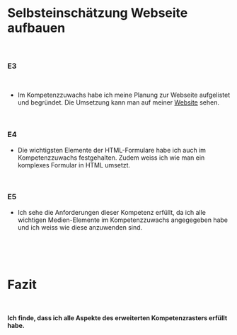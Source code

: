 # Selbsteinschätzung Webseite aufbauen

<br>

### E3

<br>

- Im Kompetenzzuwachs habe ich meine Planung zur Webseite aufgelistet und begründet. Die Umsetzung kann man auf meiner [Website](https://tim-marletaz.netlify.app) sehen.

<br>

### E4

- Die wichtigsten Elemente der HTML-Formulare habe ich auch im Kompetenzzuwachs festgehalten. Zudem weiss ich wie man ein komplexes Formular in HTML umsetzt.

<br>

### E5

- Ich sehe die Anforderungen dieser Kompetenz erfüllt, da ich alle wichtigen Medien-Elemente im Kompetenzzuwachs angegegeben habe und ich weiss wie diese anzuwenden sind.


<br>
<br>
<br>


# Fazit

<br>

**Ich finde, dass ich alle Aspekte des erweiterten Kompetenzrasters erfüllt habe.**